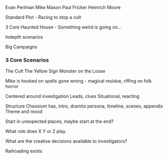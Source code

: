 
Evan Perlman
Mike Mason
Paul Fricker
Heinrich Moore


Standard Plot - Racing to stop a cult

3 Core
Haunted House - Something weird is going on...

Indepth scenarios

Big Campaigns

### 3 Core Scenarios
The Cult
The Yellow Sign
Monster on the Loose

Mike is hooked on spells gone wrong - magical residue, riffing on folk horror

Centered around investigation 
Leads, clues
Situational, reacting

Structure Chaosium has, intro, dramtis persona, timeline, scenes, appendix
Theme and mood

Start in unexpected places, maybe start at the end?

What role does X Y or Z play.

What are the creative decisions available to investigators?

Railroading exists


